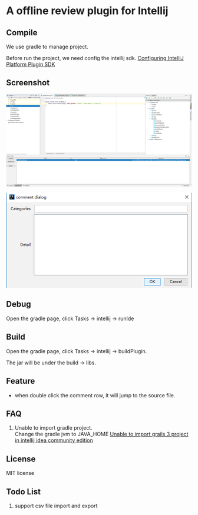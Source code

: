 # A offline review plugin for Intellij

## Compile
We use gradle to manage project.

Before run the project, we need config the intellij sdk.
[Configuring IntelliJ Platform Plugin SDK](https://www.jetbrains.com/help/idea/configuring-intellij-platform-plugin-sdk.html)

## Screenshot
![main ui](doc/main.png)

![comment](doc/comment.png)

## Debug
Open the gradle page, click Tasks -> intellij -> runIde

## Build
Open the gradle page, click Tasks -> intellij -> buildPlugin.

The jar will be under the build -> libs. 

## Feature
* when double click the comment row, it will jump to the source file.

## FAQ
1. Unable to import gradle project.  
Change the gradle jvm to JAVA_HOME
[Unable to import grails 3 project in intellij idea community edition](https://stackoverflow.com/questions/49642207/unable-to-import-grails-3-project-in-intellij-idea-community-edition) 

## License
MIT license

## Todo List
1. support csv file import and export